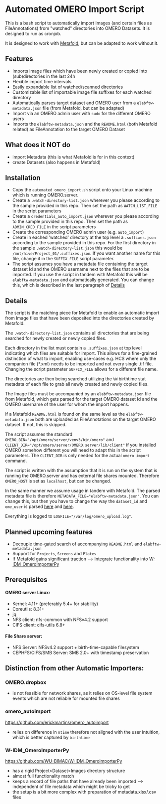 # Automated OMERO Import Script

This is a bash script to automatically import Images (and certain files as FileAnnotations) from "watched" directories into OMERO Datasets. It is designed to run as cronjob.

It is designed to work with [Metafold](https://github.com/ThZobel/MetaFold), but can be adapted to work without it.

## Features

- Imports image files which have been newly created or copied into (sub)directories in the last 24h
- Flexible import time intervals
- Easily expandable list of watched/scanned directories
- Customizable list of importable image file suffixes for each watched directory
- Automatically parses target dataset and OMERO user from a `elabftw-metadata.json` file (from Metafold, but can be adapted)
- Import via an OMERO admin user with `sudo` for the different OMERO users
- Imports the `elabftw-metadata.json` and the `README.html` (both Metafold related) as FileAnnotation to the target OMERO Dataset

## What does it NOT do

- import Metadata (this is what Metafold is for in this context)
- create Datasets (also happens in Metafold)

## Installation

- Copy the `automated_omero_import.sh` script onto your Linux machine which is running OMERO.server.
- Create a `.watch-directory-list.json` wherever you please according to the sample provided in this repo. Then set the path as `WATCH_LIST_FILE` in the script parameters
- Create a `credentials_auto_import.json` wherever you please according to the sample provided in this repo. Then set the path as `ADMIN_CRED_FILE` in the script parameters
- Create the corresponding OMERO admin user (e.g. `auto_import`)
- Create in eached 'watched' directory at the top level a `.suffixes.json` according to the sample provided in this repo. For the first directory in the sample `.watch-directory-list.json` this would be `/mnt/hive/Project_01/.suffixes.json`. If you want another name for this file, change it in the `SUFFIX_FILE` script parameter.
- The script assumes you have a metadata file containing the target dataset Id and the OMERO username next to the files that are to be imported. If you use the script in tandem with Metafold this will be `elabftw-metadata.json` and automatically generated. You can change this, which is described in the last paragraph of [Details](#details)

## Details

The script is the matching piece for Metafold to enable an automatic import from Image files that have been deposited into the directories created by Metafold.

The `.watch-directory-list.json` contains all directories that are being searched for newly created or newly copied files.

Each directory in the list must contain a `.suffixes.json` at top level indicating which files are suitable for import. This allows for a fine-grained distinction of what to import, enabling use-cases e.g. HCS where only the companion file (\*.xml) needs to be imported and not every single .tif file. Changing the script parameter `SUFFIX_FILE` allows for a different file name.

The directories are then being searched utilizing the `%W` birthtime stat metadata of each file to grab all newly created and newly copied files.

The Image files must be accompanied by an `elabftw-metadata.json` file from Metafold, which gets parsed for the target OMERO dataset Id and the OMERO username of the user for whom the import happens.

If a Metafold `README.html` is found on the same level as the `elabftw-metadata.json` both are uploaded as FileAnnotations on the target OMERO dataset. If not, this is skipped.

The script assumes the standard `OMERO_BIN="/opt/omero/server/venv3/bin/omero"` and `CLIENT_DIR="/opt/omero/server/OMERO.server/lib/client"` if you installed OMERO somehow different you will need to adapt this in the script parameters. The `CLIENT_DIR` is only needed for the actual `omero import` command.

The script is written with the assumption that it is run on the system that is running the OMERO.server and has external file shares mounted. Therefore `OMERO_HOST` is set as `localhost`, but can be changed.

In the same manner we assume usage in tandem with Metafold. The parsed metadata file is therefore `METADATA_FILE="elabftw-metadata.json"`. You can change this, but then you have to change the way the `dataset_id` and `ome_user` is parsed [here](./automated_omero_upload.sh#L129-130) and [here](./automated_omero_upload.sh#L185-186).

Everything is logged to `LOGFILE="/var/log/omero_upload.log"`.

## Planned upcoming features

- Decouple time-gated search of accompanying `README.html` and `elabftw-metadata.json`
- Support for `Projects`, `Screens` and `Plates`
- If Metafold gains significant traction --> Integrate functionality into [W-IDM_OmeroImporterPy](https://github.com/WU-BIMAC/W-IDM_OmeroImporterPy)

## Prerequisites

#### OMERO server Linux:

- Kernel: 4.11+ (preferably 5.4+ for stability)
- Coreutils: 8.31+
- jq
- NFS client: nfs-common with NFSv4.2 support
- CIFS client: cifs-utils 6.8+

#### File Share server:

- NFS Server: NFSv4.2 support + birth-time-capable filesystem
- CEPHFS/CIFS/SMB Server: SMB 2.0+ with timestamp preservation

## Distinction from other Automatic Importers:

### OMERO.dropbox

- is not feasible for network shares, as it relies on OS-level file system events which are not reliable for mounted file shares

### omero_autoimport

https://github.com/erickmartins/omero_autoimport

- relies on difference in `mtime` therefore not aligned with the user intuition, which is better captured by `birthtime`

### W-IDM_OmeroImporterPy

https://github.com/WU-BIMAC/W-IDM_OmeroImporterPy

- has a rigid Project>Dataset>Images directory structure
- almost full functionality match
- keeps a record of file paths that have already been imported --> independent of file metadata which might be tricky to get
- the setup is a bit more complex with preparation of metadata.xlsx/.csv files
